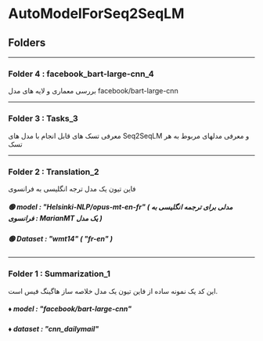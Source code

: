 # AutoModelForSeq2SeqLM
## Folders
---
### Folder 4 : facebook_bart-large-cnn_4
بررسی معماری و لایه های مدل facebook/bart-large-cnn

---
### Folder 3 : Tasks_3
معرفی تسک های قابل انجام با مدل های Seq2SeqLM و معرفی مدلهای مربوط به هر تسک

---
### Folder 2 : Translation_2
فاین تیون یک مدل ترجه انگلیسی به فرانسوی
##### 🟢 model : "Helsinki-NLP/opus-mt-en-fr" ( مدلی برای ترجمه انگلیسی به فرانسوی : MarianMT یک مدل )
##### 🟢 Dataset : "wmt14" ( "fr-en" )

---
### Folder 1 : Summarization_1 
این کد یک نمونه ساده از فاین تیون یک مدل خلاصه ساز هاگینگ فیس است.
##### ♦️ model :  "facebook/bart-large-cnn"
##### ♦️ dataset : "cnn_dailymail"

